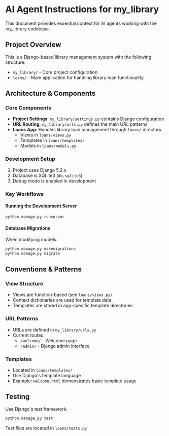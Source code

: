 # AI Agent Instructions for my_library

This document provides essential context for AI agents working with the my_library codebase.

## Project Overview

This is a Django-based library management system with the following structure:
- `my_library/` - Core project configuration
- `loans/` - Main application for handling library loan functionality

## Architecture & Components

### Core Components
- **Project Settings**: `my_library/settings.py` contains Django configuration
- **URL Routing**: `my_library/urls.py` defines the main URL patterns
- **Loans App**: Handles library loan management through `loans/` directory
  - Views in `loans/views.py`
  - Templates in `loans/templates/`
  - Models in `loans/models.py`

### Development Setup

1. Project uses Django 5.2.x
2. Database is SQLite3 (`db.sqlite3`)
3. Debug mode is enabled in development

### Key Workflows

#### Running the Development Server
```bash
python manage.py runserver
```

#### Database Migrations
When modifying models:
```bash
python manage.py makemigrations
python manage.py migrate
```

## Conventions & Patterns

### View Structure
- Views are function-based (see `loans/views.py`)
- Context dictionaries are used for template data
- Templates are stored in app-specific template directories

### URL Patterns
- URLs are defined in `my_library/urls.py`
- Current routes:
  - `/welcome/` - Welcome page
  - `/admin/` - Django admin interface

### Templates
- Located in `loans/templates/`
- Use Django's template language
- Example: `welcome.html` demonstrates basic template usage

## Testing
Use Django's test framework:
```bash
python manage.py test
```

Test files are located in `loans/tests.py`